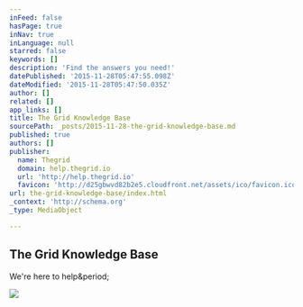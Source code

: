 ```yaml
---
inFeed: false
hasPage: true
inNav: true
inLanguage: null
starred: false
keywords: []
description: 'Find the answers you need!'
datePublished: '2015-11-28T05:47:55.098Z'
dateModified: '2015-11-28T05:47:50.035Z'
author: []
related: []
app_links: []
title: The Grid Knowledge Base
sourcePath: _posts/2015-11-28-the-grid-knowledge-base.md
published: true
authors: []
publisher:
  name: Thegrid
  domain: help.thegrid.io
  url: 'http://help.thegrid.io'
  favicon: 'http://d25gbwvd82b2e5.cloudfront.net/assets/ico/favicon.ico'
url: the-grid-knowledge-base/index.html
_context: 'http://schema.org'
_type: MediaObject

---
```

<article style=""><h1>The Grid Knowledge Base</h1><p>We're here to help&amp;period;</p><img src="http://d33v4339jhl8k0.cloudfront.net/docs/assets/54dd53ebe4b086c0c0966e7a/images/5586971de4b01a224b42d302/192.png" /></article>